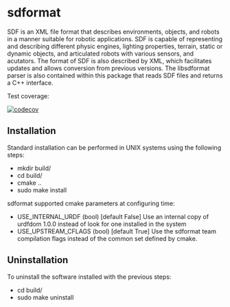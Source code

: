 # sdformat #

SDF is an XML file format that describes environments, objects, and robots
in a manner suitable for robotic applications. SDF is capable of representing
and describing different physic engines, lighting properties, terrain, static
or dynamic objects, and articulated robots with various sensors, and acutators.
The format of SDF is also described by XML, which facilitates updates and
allows conversion from previous versions. The libsdformat parser is also contained within
this package that reads SDF files and returns a C++ interface.

Test coverage:

[![codecov](https://codecov.io/bb/osrf/sdformat/branch/default/graph/badge.svg)](https://codecov.io/bb/osrf/sdformat)


## Installation ##

Standard installation can be performed in UNIX systems using the following
steps:

 - mkdir build/
 - cd build/
 - cmake ..
 - sudo make install

sdformat supported cmake parameters at configuring time:
 - USE_INTERNAL_URDF (bool) [default False]
   Use an internal copy of urdfdom 1.0.0 instead of look for one
   installed in the system
 - USE_UPSTREAM_CFLAGS (bool) [default True]
   Use the sdformat team compilation flags instead of the common set defined
   by cmake.

## Uninstallation ##

To uninstall the software installed with the previous steps:
 - cd build/
 - sudo make uninstall
